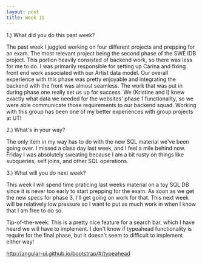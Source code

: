 ```yaml
---
layout: post
title: Week 11
---
```


1.) What did you do this past week?

The past week I juggled working on four different projects and prepping for an exam. The most relevant project being the second phase of the SWE IDB project. This portion heavily consisted of backend work, so there was less for me to do. I was primarily responsible for setting up Carina and fixing front end work associated with our Artist data model. Our overall experience with this phase was pretty enjoyable and integrating the backend with the front was almost seamless. The work that was put in during phase one really set us up for success. We (Kristine and I) knew exactly what data we needed for the websites' phase 1 functionality, so we were able communicate those requirements to our backend squad. Working with this group has been one of my better experiences with group projects at UT!

2.) What's in your way?

The only item in my way has to do with the new SQL material we've been going over. I missed a class day last week, and I feel a mile behind now. Friday I was absolutely sweating because I am a bit rusty on things like subqueries, self joins, and other SQL operations. 

3.) What will you do next week?

This week I will spend time praticing last weeks material on a toy SQL DB since it is never too early to start prepping for the exam. As soon as we get the new specs for phase 3, I'll get going on work for that. This next week will be relatively low pressure so I want to put as much work in when I know that I am free to do so. 


Tip-of-the-week: This is a pretty nice feature for a search bar, which I have heard we will have to implement. I don't know if typeahead functionality is require for the final phase, but it doesn't seem to difficult to implement either way!

http://angular-ui.github.io/bootstrap/#/typeahead

